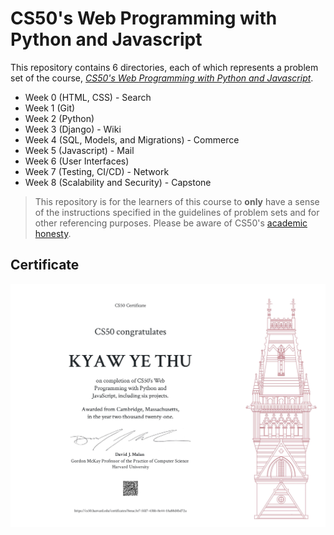 # CS50's Web Programming with Python and Javascript

This repository contains 6 directories, each of which represents a problem set of the course, [_CS50's Web Programming with Python and Javascript_](https://www.edx.org/course/cs50s-web-programming-with-python-and-javascript).

- Week 0 (HTML, CSS) - Search
- Week 1 (Git)
- Week 2 (Python)
- Week 3 (Django) - Wiki
- Week 4 (SQL, Models, and Migrations) - Commerce
- Week 5 (Javascript) - Mail
- Week 6 (User Interfaces)
- Week 7 (Testing, CI/CD) - Network
- Week 8 (Scalability and Security) - Capstone

> This repository is for the learners of this course to **only** have a sense of the instructions specified in the guidelines of problem sets and for other referencing purposes. Please be aware of CS50's [academic honesty](https://cs50.harvard.edu/x/2021/honesty/).

## Certificate

![CS50W_certificate](https://github.com/KyawYeThu-11/CS50W/blob/master/cs50W_certificate.jpg)
